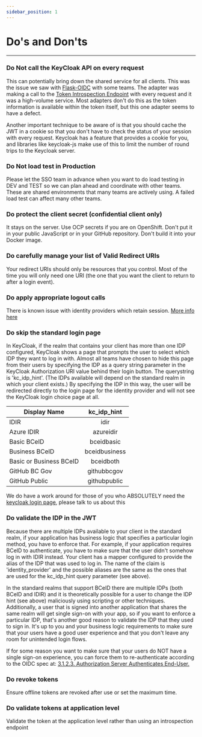 ```yaml
---
sidebar_position: 1
---
```


# Do's and Don'ts

---

### Do Not call the KeyCloak API on every request

This can potentially bring down the shared service for all clients. This was the issue we saw with [Flask-OIDC](https://flask-oidc.readthedocs.io/en/latest/) with some teams. The adapter was making a call to the [Token Introspection Endpoint](https://www.oauth.com/oauth2-servers/token-introspection-endpoint/) with every request and it was a high-volume service. Most adapters don't do this as the token information is available within the token itself, but this one adapter seems to have a defect.

Another important technique to be aware of is that you should cache the JWT in a cookie so that you don't have to check the status of your session with every request. Keycloak has a feature that provides a cookie for you, and libraries like keycloak-js make use of this to limit the number of round trips to the Keycloak server.

### Do Not load test in Production

Please let the SSO team in advance when you want to do load testing in DEV and TEST so we can plan ahead and coordinate with other teams. These are shared environments that many teams are actively using. A failed load test can affect many other teams.

### Do protect the client secret (confidential client only)

It stays on the server. Use OCP secrets if you are on OpenShift. Don't put it in your public JavaScript or in your GitHub repository. Don't build it into your Docker image.

### Do carefully manage your list of Valid Redirect URIs

Your redirect URIs should only be resources that you control. Most of the time you will only need one URI (the one that you want the client to return to after a login event).

### Do apply appropriate logout calls

There is known issue with identity providers which retain session. [More info here](https://stackoverflow.developer.gov.bc.ca/questions/83)

### Do skip the standard login page

In KeyCloak, if the realm that contains your client has more than one IDP configured, KeyCloak shows a page that prompts the user to select which IDP they want to log in with. Almost all teams have chosen to hide this page from their users by specifying the IDP as a query string parameter in the KeyCloak Authorization URI value behind their login button. The querystring is 'kc_idp_hint'. (The IDPs available will depend on the standard realm in which your client exists.) By specifying the IDP in this way, the user will be redirected directly to the login page for the identity provider and will not see the KeyCloak login choice page at all.

| Display Name            |  kc_idp_hint  |
| ----------------------- | :-----------: |
| IDIR                    |     idir      |
| Azure IDIR              |   azureidir   |
| Basic BCeID             |  bceidbasic   |
| Business BCeID          | bceidbusiness |
| Basic or Business BCeID |   bceidboth   |
| GitHub BC Gov           |  githubbcgov  |
| GitHub Public           | githubpublic  |

We do have a work around for those of you who ABSOLUTELY need the [keycloak login page](../integrating-your-application/login-guide#skipping-the-standard-login-page), please talk to us about this

### Do validate the IDP in the JWT

Because there are multiple IDPs available to your client in the standard realm, if your application has business logic that specifies a particular login method, you have to enforce that. For example, if your application requires BCeID to authenticate, you have to make sure that the user didn't somehow log in with IDIR instead. Your client has a mapper configured to provide the alias of the IDP that was used to log in. The name of the claim is 'identity_provider' and the possible aliases are the same as the ones that are used for the kc_idp_hint query parameter (see above).

In the standard realms that support BCeID there are multiple IDPs (both BCeID and IDIR) and it is theoretically possible for a user to change the IDP hint (see above) maliciously using scripting or other techniques. Additionally, a user that is signed into another application that shares the same realm will get single sign-on with your app, so if you want to enforce a particular IDP, that's another good reason to validate the IDP that they used to sign in. It's up to you and your business logic requirements to make sure that your users have a good user experience and that you don't leave any room for unintended login flows.

If for some reason you want to make sure that your users do NOT have a single sign-on experience, you can force them to re-authenticate according to the OIDC spec at: [3.1.2.3. Authorization Server Authenticates End-User.](https://openid.net/specs/openid-connect-core-1_0.html#Authenticates)

### Do revoke tokens

Ensure offline tokens are revoked after use or set the maximum time.

### Do validate tokens at application level

Validate the token at the application level rather than using an introspection endpoint
